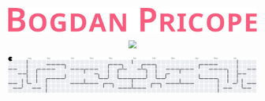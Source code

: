 <p align="center">
  <a href="https://github.com/BogdanPri">
    <img src="https://raw.githubusercontent.com/BogdanPri/BogdanPri/main/.github/images/BogdanPricope.svg" alt="Bogdan Pricope" /></a>
</p>

<p align="center">
  <!-- Typing SVG by DenverCoder1 - https://github.com/DenverCoder1/readme-typing-svg -->
  <a href="https://github.com/DenverCoder1/readme-typing-svg">
    <img src="https://readme-typing-svg.demolab.com?font=Noto+Sans&size=25&weight=500&pause=1000&color=F75C7E&center=true&vCenter=true&width=435&lines=PhD+Researcher+%26+Developer;Per+scientiam+et+caffeinam%2C+ad+astra!" /></a>
</p>

<picture>
  <source media="(prefers-color-scheme: dark)" srcset="https://raw.githubusercontent.com/BogdanPri/BogdanPri/output/pacman-contribution-graph-dark.svg">
  <source media="(prefers-color-scheme: light)" srcset="https://raw.githubusercontent.com/BogdanPri/BogdanPri/output/pacman-contribution-graph.svg">
  <img alt="pacman contribution graph" src="https://raw.githubusercontent.com/BogdanPri/BogdanPri/output/pacman-contribution-graph.svg">
</picture>
